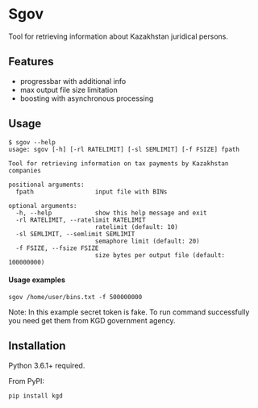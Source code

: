 Sgov
========

Tool for retrieving information about Kazakhstan juridical persons.

## Features

* progressbar with additional info
* max output file size limitation
* boosting with asynchronous processing


## Usage

```
$ sgov --help
usage: sgov [-h] [-rl RATELIMIT] [-sl SEMLIMIT] [-f FSIZE] fpath

Tool for retrieving information on tax payments by Kazakhstan companies

positional arguments:
  fpath                 input file with BINs

optional arguments:
  -h, --help            show this help message and exit
  -rl RATELIMIT, --ratelimit RATELIMIT
                        ratelimit (default: 10)
  -sl SEMLIMIT, --semlimit SEMLIMIT
                        semaphore limit (default: 20)
  -f FSIZE, --fsize FSIZE
                        size bytes per output file (default: 100000000)
```

#### Usage examples

```
sgov /home/user/bins.txt -f 500000000 
```

Note: In this example secret token is fake. To run command successfully 
you need get them from KGD government agency.

## Installation

Python 3.6.1+ required.

From PyPI:

```
pip install kgd
```


